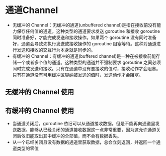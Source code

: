 # 通道Channel

- 无缓冲的 Channel：无缓冲的通道(unbuffered channel)是指在接收前没有能力保存任何值的通道。这种类型的通道要求发送 goroutine 和接收 goroutine 同时准备好，才能完成发送和接收操作。如果两个 goroutine 没有同时准备好，通道会导致先执行发送或接收操作的 goroutine 阻塞等待。这种对通道进行发送和接收的交互行为本身就是同步的。
- 有缓冲的 Channel：有缓冲的通道(buffered channel)是一种在被接收前能存储一个或者多个值的通道。这种类型的通道并不强制要求 goroutine 之间必须同时完成发送和接收。只有在通道中没有要接收的值时，接收动作才会阻塞。只有在通道没有可用缓冲区容纳被发送的值时，发送动作才会阻塞。

## 无缓冲的 Channel 使用

## 有缓冲的 Channel 使用

- 当通道关闭后，goroutine 依旧可以从通道接收数据，但是不能再向通道里发送数据。能够从已经关闭的通道接收数据这一点非常重要，因为这允许通道关闭后依旧能取出其中缓冲的全部值，而不会有数据丢失。
- 从一个已经关闭且没有数据的通道里获取数据，总会立刻返回，并返回一个通道类型的零值
